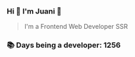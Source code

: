 ### Hi 👋 I&#39;m Juani 🦁

> I&#39;m a Frontend Web Developer SSR

### 📚 Days being a developer: 1256
